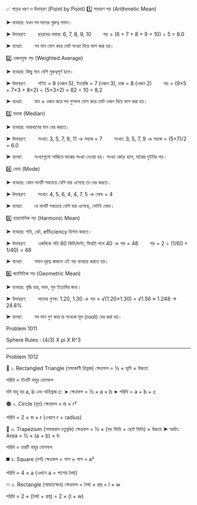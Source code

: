 ✅ গড়ের ধরণ ও উদাহরণ (Point by Point)
1️⃣ সাধারণ গড় (Arithmetic Mean)

➤ ব্যবহার: যখন সব মানের গুরুত্ব সমান।

➤ উদাহরণ:
  ছাত্রদের নাম্বার: 6, 7, 8, 9, 10
  গড় = (6 + 7 + 8 + 9 + 10) ÷ 5 = 8.0

➤ ব্যাখ্যা:
  সব মান যোগ করে মোট সংখ্যা দিয়ে ভাগ করা হয়।

2️⃣ ওজনযুক্ত গড় (Weighted Average)

➤ ব্যবহার: কিছু মান বেশি গুরুত্বপূর্ণ হলে।

➤ উদাহরণ:
  গণিত = 9 (ওজন 5), ইংরেজি = 7 (ওজন 3), চারু = 8 (ওজন 2)
  গড় = (9×5 + 7×3 + 8×2) ÷ (5+3+2) = 82 ÷ 10 = 8.2

➤ ব্যাখ্যা:
  মান × ওজন করে সব গুণফল যোগ করে মোট ওজন দিয়ে ভাগ করা হয়।

3️⃣ মধ্যক (Median)

➤ ব্যবহার: মাঝখানের মান বের করতে।

➤ উদাহরণ:
  সংখ্যা: 3, 5, 7, 9, 11 → মধ্যক = 7
  সংখ্যা: 3, 5, 7, 9 → মধ্যক = (5+7)/2 = 6.0

➤ ব্যাখ্যা:
  সংখ্যাগুলো সাজিয়ে মাঝের সংখ্যা নেওয়া হয়। সংখ্যা জোড় হলে, মাঝের দুইটার গড়।

4️⃣ মোড (Mode)

➤ ব্যবহার: কোন মানটি সবচেয়ে বেশি বার এসেছে তা বের করতে।

➤ উদাহরণ:
  সংখ্যা: 4, 5, 6, 4, 4, 7, 5 → মোড = 4

➤ ব্যাখ্যা:
  যে মানটি সবচেয়ে বেশি বার এসেছে, সেটাই মোড।

5️⃣ হারমোনিক গড় (Harmonic Mean)

➤ ব্যবহার: গতি, রেট, efficiency হিসাব করতে।

➤ উদাহরণ:
  একদিকে গতি 60 কিমি/ঘণ্টা, ফিরতি পথে 40 → গড় = 48
  গড় = 2 ÷ (1/60 + 1/40) = 48

➤ ব্যাখ্যা:
  সমান দূরত্ব থাকলে এই গড় ব্যবহার করতে হয়।

6️⃣ জ্যামিতিক গড় (Geometric Mean)

➤ ব্যবহার: বৃদ্ধি হার, লাভ, সুদ ইত্যাদির জন্য।

➤ উদাহরণ:
  লাভের গুণক: 1.20, 1.30 → গড় = √(1.20×1.30) = √1.56 ≈ 1.248 → 24.8%

➤ ব্যাখ্যা:
  সব মান গুণ করে n সংখ্যক মূল (root) বের করা হয়।

Problem 1011

Sphere Rules : (4/3) X pi X R^3 

------------------------------------------
Problem 1012

📐 ১. Rectangled Triangle (সমকোণী ত্রিভুজ)
ক্ষেত্রফল = ½ × ভূমি × উচ্চতা

পরিধি = তিনটি বাহুর যোগফল

যদি বাহু হয় a, b এবং অতিভুজ c:
➤ ক্ষেত্রফল = ½ × a × b
➤ পরিধি = a + b + c

🟠 ২. Circle (বৃত্ত)
ক্ষেত্রফল = π × r²

পরিধি = 2 × π × r
(এখানে r = radius)

🔷 ৩. Trapezium (সমান্তরাল চতুর্ভুজ)
ক্ষেত্রফল = ½ × (বড় ভিত্তি + ছোট ভিত্তি) × উচ্চতা
➤ অর্থাৎ: Area = ½ × (a + b) × h

পরিধি = চারটি বাহুর যোগফল

◼️ ৪. Square (বর্গ)
ক্ষেত্রফল = পাশ × পাশ = a²

পরিধি = 4 × a
(এখানে a = পাশের দৈর্ঘ্য)

▭ ৫. Rectangle (আয়তক্ষেত্র)
ক্ষেত্রফল = দৈর্ঘ্য × প্রস্থ = l × w

পরিধি = 2 × (দৈর্ঘ্য + প্রস্থ) = 2 × (l + w)

